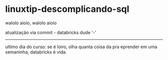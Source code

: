 # linuxtip-descomplicando-sql
walolo aioio, walolo aioio

atualização via commit - databricks dude '-'

----
ultimo dia do curso:
se é loiro, olha quanta coisa da pra eprender em uma semaninha, databricks é vida.